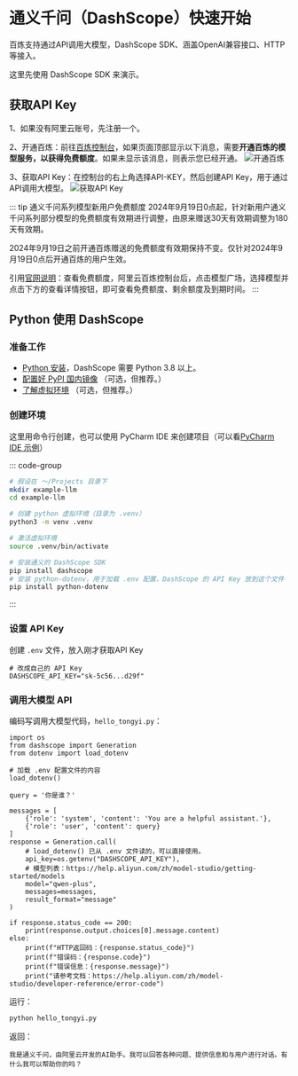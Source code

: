 # 通义千问（DashScope）快速开始

百炼支持通过API调用大模型，DashScope SDK、涵盖OpenAI兼容接口、HTTP等接入。

这里先使用 DashScope SDK 来演示。

## 获取API Key

1、如果没有阿里云账号，先注册一个。

2、开通百炼：前往[百炼控制台](https://bailian.console.aliyun.com)，如果页面顶部显示以下消息，需要**开通百炼的模型服务，以获得免费额度**。如果未显示该消息，则表示您已经开通。
![开通百炼](https://help-static-aliyun-doc.aliyuncs.com/assets/img/zh-CN/5298748271/p856749.png)


3、获取API Key：在控制台的右上角选择API-KEY，然后创建API Key，用于通过API调用大模型。
![获取API Key](https://help-static-aliyun-doc.aliyuncs.com/assets/img/zh-CN/9198748271/p856753.png)

::: tip 通义千问系列模型新用户免费额度
2024年9月19日0点起，针对新用户通义千问系列部分模型的免费额度有效期进行调整，由原来赠送30天有效期调整为180天有效期。

2024年9月19日之前开通百炼赠送的免费额度有效期保持不变。仅针对2024年9月19日0点后开通百炼的用户生效。

引用[官网说明](https://help.aliyun.com/zh/model-studio/new-free-quota#ae73d86c7f2ub)：查看免费额度，阿里云百炼控制台后，点击模型广场，选择模型并点击下方的查看详情按钮，即可查看免费额度、剩余额度及到期时间。
:::

## Python 使用 DashScope

### 准备工作
* [Python 安装](/python/)，DashScope 需要 Python 3.8 以上。
* [配置好 PyPI 国内镜像](/python/base/env#pypi-国内镜像) （可选，但推荐。）
* [了解虚拟环境](/python/base/env) （可选，但推荐。）

### 创建环境

这里用命令行创建，也可以使用 PyCharm IDE 来创建项目（可以看[PyCharm IDE 示例](/python/#python-ide)）

::: code-group
```bash [Mac OS]
# 假设在 ～/Projects 目录下
mkdir example-llm
cd example-llm

# 创建 python 虚拟环境（目录为 .venv）
python3 -m venv .venv

# 激活虚拟环境
source .venv/bin/activate

# 安装通义的 DashScope SDK
pip install dashscope
# 安装 python-dotenv，用于加载 .env 配置，DashScope 的 API Key 放到这个文件
pip install python-dotenv
```
:::


### 设置 API Key
创建 `.env` 文件，放入刚才获取API Key
```dotenv
# 改成自己的 API Key
DASHSCOPE_API_KEY="sk-5c56...d29f"
```

### 调用大模型 API

编码写调用大模型代码，`hello_tongyi.py`：
```python{6,8,12,16,18,24}
import os
from dashscope import Generation
from dotenv import load_dotenv

# 加载 .env 配置文件的内容
load_dotenv()

query = '你是谁？'

messages = [
    {'role': 'system', 'content': 'You are a helpful assistant.'},
    {'role': 'user', 'content': query}
]
response = Generation.call(
    # load_dotenv() 已从 .env 文件读的，可以直接使用。
    api_key=os.getenv("DASHSCOPE_API_KEY"),
    # 模型列表：https://help.aliyun.com/zh/model-studio/getting-started/models
    model="qwen-plus",
    messages=messages,
    result_format="message"
)

if response.status_code == 200:
    print(response.output.choices[0].message.content)
else:
    print(f"HTTP返回码：{response.status_code}")
    print(f"错误码：{response.code}")
    print(f"错误信息：{response.message}")
    print("请参考文档：https://help.aliyun.com/zh/model-studio/developer-reference/error-code")
```

运行：
```bash
python hello_tongyi.py
```

返回：
```text
我是通义千问，由阿里云开发的AI助手。我可以回答各种问题、提供信息和与用户进行对话。有什么我可以帮助你的吗？
```